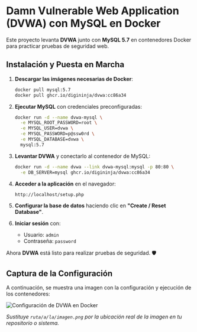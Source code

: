 # Damn Vulnerable Web Application (DVWA) con MySQL en Docker

Este proyecto levanta **DVWA** junto con **MySQL 5.7** en contenedores Docker para practicar pruebas de seguridad web.

## **Instalación y Puesta en Marcha**

1. **Descargar las imágenes necesarias de Docker**:
   ```bash
   docker pull mysql:5.7
   docker pull ghcr.io/digininja/dvwa:cc86a34
   ```

2. **Ejecutar MySQL** con credenciales preconfiguradas:
   ```bash
   docker run -d --name dvwa-mysql \
     -e MYSQL_ROOT_PASSWORD=root \
     -e MYSQL_USER=dvwa \
     -e MYSQL_PASSWORD=p@ssw0rd \
     -e MYSQL_DATABASE=dvwa \
     mysql:5.7
   ```

3. **Levantar DVWA** y conectarlo al contenedor de MySQL:
   ```bash
   docker run -d --name dvwa --link dvwa-mysql:mysql -p 80:80 \
     -e DB_SERVER=mysql ghcr.io/digininja/dvwa:cc86a34
   ```

4. **Acceder a la aplicación** en el navegador:
   ```
   http://localhost/setup.php
   ```

5. **Configurar la base de datos** haciendo clic en **"Create / Reset Database"**.

6. **Iniciar sesión** con:
   - Usuario: `admin`
   - Contraseña: `password`

Ahora **DVWA** está listo para realizar pruebas de seguridad. 🛡️

## **Captura de la Configuración**
A continuación, se muestra una imagen con la configuración y ejecución de los contenedores:

![Configuración de DVWA en Docker](ruta/a/la/imagen.png)  

*Sustituye `ruta/a/la/imagen.png` por la ubicación real de la imagen en tu repositorio o sistema.*

